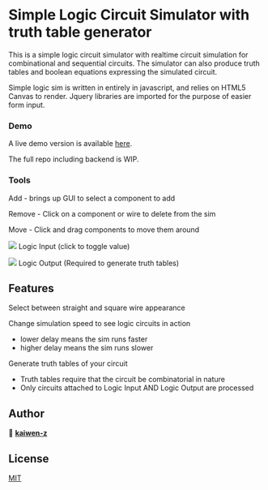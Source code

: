 
# Simple Logic Circuit Simulator with truth table generator
This is a simple logic circuit simulator with realtime circuit simulation for combinational and sequential circuits.
The simulator can also produce truth tables and boolean equations expressing the simulated circuit.

Simple logic sim is written in entirely in javascript, and relies on HTML5 Canvas to render. Jquery libraries are imported for the purpose of easier form input.

### Demo
A live demo version is available [here](https://kaiwen-z.github.io/canvas).

The full repo including backend is WIP.

### Tools
Add - brings up GUI to select a component to add

Remove - Click on a component or wire to delete from the sim

Move - Click and drag components to move them around

![](media/LogicInput.png) Logic Input (click to toggle value)

![](media/LogicOutput.png) Logic Output (Required to generate truth tables)

## Features
Select between straight and square wire appearance

Change simulation speed to see logic circuits in action
  - lower delay means the sim runs faster
  - higher delay means the sim runs slower

Generate truth tables of your circuit
  - Truth tables require that the circuit be combinatorial in nature
  - Only circuits attached to Logic Input AND Logic Output are processed

## Author
👤 **[kaiwen-z](https://github.com/kaiwen-z)**

## License

[MIT](https://choosealicense.com/licenses/mit/)
